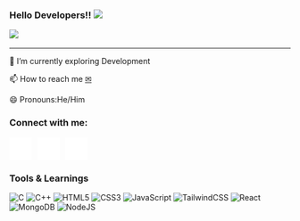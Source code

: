   ### Hello Developers!!  <img src="https://github.com/sciencepal/sciencepal/blob/master/assets/Hi.gif" width="29px">
  ![](https://komarev.com/ghpvc/?username=dhruvan005&label=Profile%20Visits&color=blue&style=for-the-badge)
  <hr/>

🌱 I’m currently exploring Development

📫 How to reach me [✉ ](dhruvanpatel52@gmail.com)

😄 Pronouns:He/Him

<h3 align="left">Connect with me:</h3>
<p align="left">
<div style="display: flex; gap: 10px;">
<a href="https://x.com/PatelDhruvan4" target="blank"><img align="center" src="./assets/X.svg" alt="dhruvan" height="40" width="40" /></a>
<a href="https://www.linkedin.com/in/dhruvan-patel/" target="blank"><img align="center"  src="./assets/linkedin.svg" alt="linkedin" height="40" width="40" /></a>
<a href="https://discordapp.com/users/724829940889026560" target="blank"><img align="center"  src="./assets/discord.svg" alt="linkedin" height="40" width="40" /></a>
</p>
</div>

<h3 align="left">Tools & Learnings </h3>

  ![C](https://img.shields.io/badge/c-%2300599C.svg?style=for-the-badge&logo=c&logoColor=white)
  ![C++](https://img.shields.io/badge/c++-%2300599C.svg?style=for-the-badge&logo=c%2B%2B&logoColor=white)
  ![HTML5](https://img.shields.io/badge/html5-%23E34F26.svg?style=for-the-badge&logo=html5&logoColor=white)
  ![CSS3](https://img.shields.io/badge/css3-%231572B6.svg?style=for-the-badge&logo=css3&logoColor=white)
  ![JavaScript](https://img.shields.io/badge/javascript-%23323330.svg?style=for-the-badge&logo=javascript&logoColor=%23F7DF1E)
  ![TailwindCSS](https://img.shields.io/badge/tailwindcss-%2338B2AC.svg?style=for-the-badge&logo=tailwind-css&logoColor=white)
  ![React](https://img.shields.io/badge/react-%2320232a.svg?style=for-the-badge&logo=react&logoColor=%2361DAFB)
  ![MongoDB](https://img.shields.io/badge/MongoDB-%234ea94b.svg?style=for-the-badge&logo=mongodb&logoColor=white)
  ![NodeJS](https://img.shields.io/badge/node.js-6DA55F?style=for-the-badge&logo=node.js&logoColor=white)

